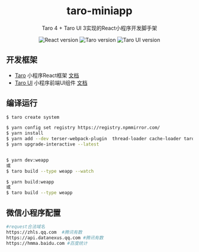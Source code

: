 <h1 align="center">taro-miniapp</h1>

<div align="center">
Taro 4 + Taro UI 3实现的React小程序开发脚手架
<p align="center">
<img src="https://img.shields.io/badge/React-18.3.1-brightgreen" alt="React version"/>
<img src="https://img.shields.io/badge/Taro-4.0.6-brightgreen" alt="Taro version"/>
<img src="https://img.shields.io/badge/Taro UI-3.3.0-brightgreen" alt="Taro UI version"/> 
</p>
</div>

## 开发框架
- [Taro](https://github.com/nervjs/taro) 小程序React框架 [文档](https://taro-docs.jd.com/docs/next/GETTING-STARTED)
- [Taro UI](https://github.com/NervJS/taro-ui) 小程序前端UI组件 [文档](https://taro-ui.jd.com/#/docs/introduction)

## 编译运行

```bash
$ taro create system

$ yarn config set registry https://registry.npmmirror.com/
$ yarn install
$ yarn add --dev terser-webpack-plugin  thread-loader cache-loader taro-plugin-compiler-optimization
$ yarn upgrade-interactive --latest


$ yarn dev:weapp
或
$ taro build --type weapp --watch

$ yarn build:weapp
或
$ taro build --type weapp
```

## 微信小程序配置
```bash
#request合法域名
https://zhls.qq.com  #腾讯有数
https://api.datanexus.qq.com #腾讯有数
https://hmma.baidu.com #百度统计

```